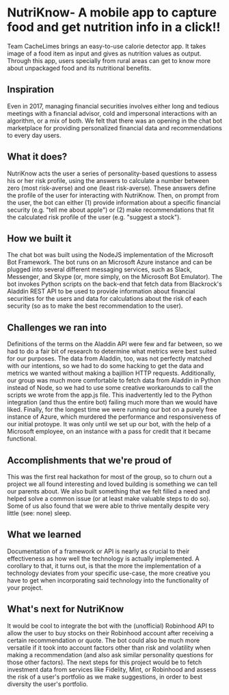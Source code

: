 # NutriKnow- A mobile app to capture food and get nutrition info in a click!!
Team CacheLimes brings an easy-to-use calorie detector app. It takes image of a food item as input and gives as nutrition values as output. Through this app, users specially from rural areas can get to know more about unpackaged food and its nutritional benefits.

## Inspiration
Even in 2017, managing financial securities involves either long and tedious meetings with a financial advisor, cold and impersonal interactions with an algorithm, or a mix of both. We felt that there was an opening in the chat bot marketplace for providing personalized financial data and recommendations to every day users.

## What it does?
NutriKnow acts the user a series of personality-based questions to assess his or her risk profile, using the answers to calculate a number between zero (most risk-averse) and one (least risk-averse). These answers define the profile of the user for interacting with NutriKnow. Then, on prompt from the user, the bot can either (1) provide information about a specific financial security (e.g. "tell me about apple") or (2) make recommendations that fit the calculated risk profile of the user (e.g. "suggest a stock").

## How we built it
The chat bot was built using the NodeJS implementation of the Microsoft Bot Framework. The bot runs on an Microsoft Azure instance and can be plugged into several different messaging services, such as Slack, Messenger, and Skype (or, more simply, on the Microsoft Bot Emulator). The bot invokes Python scripts on the back-end that fetch data from Blackrock's Aladdin REST API to be used to provide information about financial securities for the users and data for calculations about the risk of each security (so as to make the best recommendation to the user).

## Challenges we ran into
Definitions of the terms on the Aladdin API were few and far between, so we had to do a fair bit of research to determine what metrics were best suited for our purposes. The data from Aladdin, too, was not perfectly matched with our intentions, so we had to do some hacking to get the data and metrics we wanted without making a bajillion HTTP requests. Additionally, our group was much more comfortable to fetch data from Aladdin in Python instead of Node, so we had to use some creative workarounds to call the scripts we wrote from the app.js file. This inadvertently led to the Python integration (and thus the entire bot) failing much more than we would have liked. Finally, for the longest time we were running our bot on a purely free instance of Azure, which murdered the performance and responsiveness of our initial protoype. It was only until we set up our bot, with the help of a Microsoft employee, on an instance with a pass for credit that it became functional.

## Accomplishments that we're proud of
This was the first real hackathon for most of the group, so to churn out a project we all found interesting and loved building is something we can tell our parents about. We also built something that we felt filled a need and helped solve a common issue (or at least make valuable steps to do so). Some of us also found that we were able to thrive mentally despite very little (see: none) sleep.

## What we learned
Documentation of a framework or API is nearly as crucial to their effectiveness as how well the technology is actually implemented. A corollary to that, it turns out, is that the more the implementation of a technology deviates from your specific use-case, the more creative you have to get when incorporating said technology into the functionality of your project.

## What's next for NutriKnow
It would be cool to integrate the bot with the (unofficial) Robinhood API to allow the user to buy stocks on their Robinhood account after receiving a certain recommendation or quote. The bot could also be much more versatile if it took into account factors other than risk and volatility when making a recommendation (and also ask similar personality questions for those other factors). The next steps for this project would be to fetch investment data from services like Fidelity, Mint, or Robinhood and assess the risk of a user's portfolio as we make suggestions, in order to best diversity the user's portfolio.

